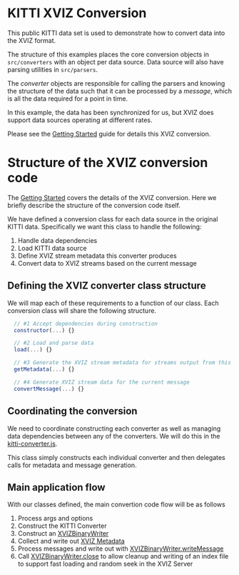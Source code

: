 # KITTI XVIZ Conversion

This public KITTI data set is used to demonstrate how to convert data into the XVIZ format.

The structure of this examples places the core conversion objects in `src/converters` with an object
per data source. Data source will also have parsing utilities in `src/parsers`.

The _converter_ objects are responsible for calling the parsers and knowing the structure of the
data such that it can be processed by a _message_, which is all the data required for a point in
time.

In this example, the data has been synchronized for us, but XVIZ does support data sources operating
at different rates.

Please see the
[Getting Started](https://github.com/uber/xviz/blob/master/docs/getting-started/README.md) guide for
details this XVIZ conversion.

# Structure of the XVIZ conversion code

The [Getting Started](https://github.com/uber/xviz/blob/master/docs/getting-started/README.md)
covers the details of the XVIZ conversion. Here we briefly describe the structure of the conversion
code itself.

We have defined a conversion class for each data source in the original KITTI data. Specifically we
want this class to handle the following:

1. Handle data dependencies
2. Load KITTI data source
3. Define XVIZ stream metadata this converter produces
4. Convert data to XVIZ streams based on the current message

## Defining the XVIZ converter class structure

We will map each of these requirements to a function of our class. Each conversion class will share
the following structure.

```js
  // #1 Accept dependencies during construction
  constructor(...) {}

  // #2 Load and parse data
  load(...) {}

  // #3 Generate the XVIZ stream metadata for streams output from this converter
  getMetadata(...) {}

  // #4 Generate XVIZ stream data for the current message
  convertMessage(...) {}
```

## Coordinating the conversion

We need to coordinate constructing each converter as well as managing data dependencies between any
of the converters. We will do this in the
[kitti-converter.js](/examples/converters/kitti/src/converters/kitti-converter.js).

This class simply constructs each individual converter and then delegates calls for metadata and
message generation.

## Main application flow

With our classes defined, the main convertion code flow will be as follows

1. Process args and options
2. Construct the KITTI Converter
3. Construct an [XVIZBinaryWriter](/docs/api-reference/xviz-binary-writer.md)
4. Collect and write out [XVIZ Metadata](/docs/protocol-schema/session-protocol.md#metadata)
5. Process messages and write out with
   [XVIZBinaryWriter.writeMessage](/docs/api-reference/xviz-binary-writer.md#writeMessage)
6. Call [XVIZBinaryWriter.close](/docs/api-reference/xviz-binary-writer.md#close) to allow cleanup
   and writing of an index file to support fast loading and random seek in the XVIZ Server
